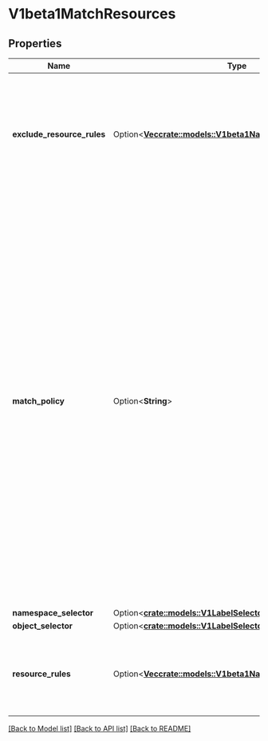 # V1beta1MatchResources

## Properties

Name | Type | Description | Notes
------------ | ------------- | ------------- | -------------
**exclude_resource_rules** | Option<[**Vec<crate::models::V1beta1NamedRuleWithOperations>**](v1beta1.NamedRuleWithOperations.md)> | ExcludeResourceRules describes what operations on what resources/subresources the ValidatingAdmissionPolicy should not care about. The exclude rules take precedence over include rules (if a resource matches both, it is excluded) | [optional]
**match_policy** | Option<**String**> | matchPolicy defines how the \"MatchResources\" list is used to match incoming requests. Allowed values are \"Exact\" or \"Equivalent\".  - Exact: match a request only if it exactly matches a specified rule. For example, if deployments can be modified via apps/v1, apps/v1beta1, and extensions/v1beta1, but \"rules\" only included `apiGroups:[\"apps\"], apiVersions:[\"v1\"], resources: [\"deployments\"]`, a request to apps/v1beta1 or extensions/v1beta1 would not be sent to the ValidatingAdmissionPolicy.  - Equivalent: match a request if modifies a resource listed in rules, even via another API group or version. For example, if deployments can be modified via apps/v1, apps/v1beta1, and extensions/v1beta1, and \"rules\" only included `apiGroups:[\"apps\"], apiVersions:[\"v1\"], resources: [\"deployments\"]`, a request to apps/v1beta1 or extensions/v1beta1 would be converted to apps/v1 and sent to the ValidatingAdmissionPolicy.  Defaults to \"Equivalent\" | [optional]
**namespace_selector** | Option<[**crate::models::V1LabelSelector**](v1.LabelSelector.md)> |  | [optional]
**object_selector** | Option<[**crate::models::V1LabelSelector**](v1.LabelSelector.md)> |  | [optional]
**resource_rules** | Option<[**Vec<crate::models::V1beta1NamedRuleWithOperations>**](v1beta1.NamedRuleWithOperations.md)> | ResourceRules describes what operations on what resources/subresources the ValidatingAdmissionPolicy matches. The policy cares about an operation if it matches _any_ Rule. | [optional]

[[Back to Model list]](../README.md#documentation-for-models) [[Back to API list]](../README.md#documentation-for-api-endpoints) [[Back to README]](../README.md)


